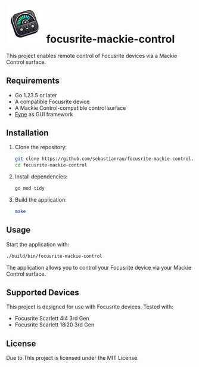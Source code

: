 # <img src="logo.png" width="20%" height="20%"> focusrite-mackie-control 

This project enables remote control of Focusrite devices via a Mackie Control surface.

## Requirements

- Go 1.23.5 or later
- A compatible Focusrite device
- A Mackie Control-compatible control surface
- [Fyne](https://fyne.io/) as GUI framework

## Installation

1. Clone the repository:
   
   ```bash
   git clone https://github.com/sebastianrau/focusrite-mackie-control.git
   cd focusrite-mackie-control
   ```

2. Install dependencies:
   
   ```bash
   go mod tidy
   ```

3. Build the application:
   
   ```bash
   make
   ```

## Usage

Start the application with:

```bash
./build/bin/focusrite-mackie-control
```

The application allows you to control your Focusrite device via your Mackie Control surface.

## Supported Devices

This project is designed for use with Focusrite devices. Tested with:
- Focusrite Scarlett 4i4 3rd Gen
- Focusrite Scarlett 18i20 3rd Gen

## License

Due to 
This project is licensed under the MIT License.
